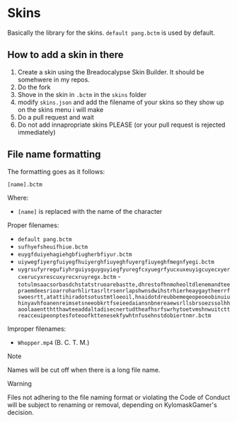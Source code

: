# Skins
Basically the library for the skins. `default pang.bctm` is used by default.

## How to add a skin in there
1. Create a skin using the Breadocalypse Skin Builder. It should be somehwere in my repos.
2. Do the fork
3. Shove in the skin in `.bctm` in the `skins` folder
4. modify `skins.json` and add the filename of your skins so they show up on the skins menu i will make
5. Do a pull request and wait
6. Do not add innapropriate skins PLEASE (or your pull request is rejected immediately)

## File name formatting
The formatting goes as it follows:
```
[name].bctm
```
Where: 
- `[name]` is replaced with the name of the character

Proper filenames:
- `default pang.bctm`
- `sufhyefsheuifhiue.bctm`
- `euygfduiyehagiehgbfiugherbfiyur.bctm`
- `uiywegfiyergfuiyegfhuiyerghfiuyeghfuyergfiuyeghfmegnfyegi.bctm`
- `uygrsufyrregufiyhrguiysguyguyiegfyuregfcxyuegrfyucxuxeuyigcuyecxyercxerucyxrescuxyrecxruyregx.bctm`
-`totulmsaacsorbasdchstatstruoarebastte,dhrestofhnmoheoltdlenemandteepraemdeesrioarroharhlirtasrltrsenrlapshwnsdwihstrhierheaygaytheerrfswoesrtt,atattihiradotsotustmtloeoil,hnaidotdreubbemeqeopeoeobinuiuhinyavhfoanenreimsetsneeobkrtfseieedaiansnbnereaewsrllsbrsoezssolhhaoolaaentthtthawteeaddaltadisecnertudtheafhsrfswrhytoetvmshnwuitcttreacceuipeonptesfoteoofkttenesekfywhtnfusehnstdobiertnmr.bctm`

Improper filenames:
- `Whopper.mp4` (B. C. T. M.)

> [!NOTE]
> Names will be cut off when there is a long file name.

> [!WARNING]  
> Files not adhering to the file naming format or violating the Code of Conduct will be subject to renaming or removal, depending on KylomaskGamer's decision.
